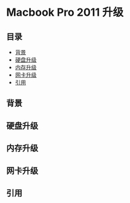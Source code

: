 # <span id="title">Macbook Pro 2011 升级</span>

## <span id="content">目录</span>
- [背景](#background)
- [硬盘升级](#disk-upgrade)
- [内存升级](#memory-upgrade)
- [网卡升级](#netcard-upgrade)
- [引用](#reference)

## <span id="background">背景</span>



## <span id="disk-upgrade">硬盘升级</span>

## <span id="memory-upgrade">内存升级</span>

## <span id="netcard-upgrade">网卡升级</span>

## <span id="reference">引用</span>
[1]: https://www.zhihu.com/question/20369676 "固态硬盘选购(知乎)"
[2]: https://post.smzdm.com/p/422843/ "BP硬盘升级1"
[3]: https://blog.csdn.net/chenbo163/article/details/50610694 "MBP硬盘升级2"
[4]: http://kuaibao.qq.com/s/20181022A0LW9Z00?refer=spider "MBP硬盘升级3"
[5]: https://post.smzdm.com/p/445112/ "MBP硬盘升级4"
[6]: https://www.feng.com/post/8404406 "MBP硬盘升级5"
[7]: https://post.smzdm.com/p/a07md3gz/ "MBP硬盘升级6"
[8]: https://www.feng.com/post/8471937 "MBP网卡升级1"
[9]: https://www.feng.com/post/8243448 "MBP网卡升级2"
[10]: https://zhuanlan.zhihu.com/p/21329733 "MBP网卡升级3"
